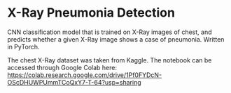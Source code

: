 # X-Ray Pneumonia Detection

CNN classification model that is trained on X-Ray images of chest, and predicts whether a given X-Ray image shows a case of pneumonia. Written in PyTorch.

The chest X-Ray dataset was taken from Kaggle. The notebook can be accessed through Google Colab here: https://colab.research.google.com/drive/1Pf0FYDcN-OScDHUWPUmmTCoQxY7-T-64?usp=sharing

